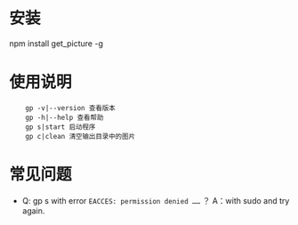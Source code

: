 # 安装
npm install get_picture -g


# 使用说明
```
    gp -v|--version 查看版本
    gp -h|--help 查看帮助
    gp s|start 启动程序
    gp c|clean 清空输出目录中的图片
```

# 常见问题
- Q: gp s with error `EACCES: permission denied ……` ？
  A：with sudo and try again.